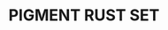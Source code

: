---
title: "PIGMENT RUST SET "
price: "TBA"
desc: "Bez opisa"
img_path: "/assets/img/A.MIG-7400.jpg"
brand: AMMO
available: true
special_offer: false
soon: false
cat: "Weathering"
subcat: ""
subsubcat: "wet-setovi"
---